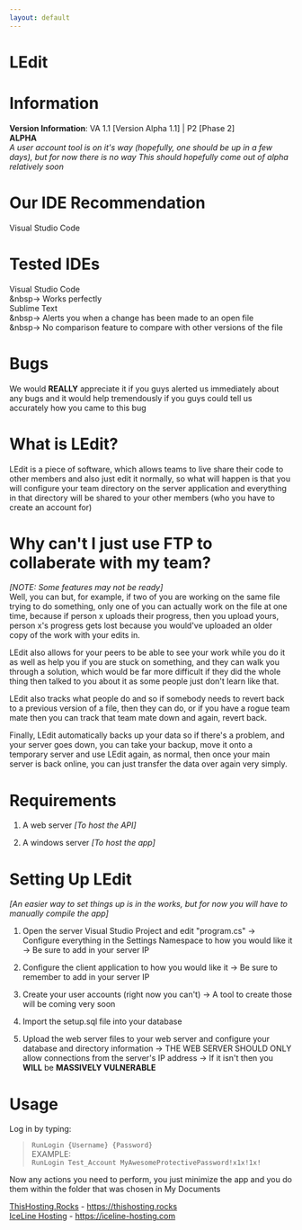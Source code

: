 ```yaml
---
layout: default
---
```

# [](#header-1)LEdit

# [](#header-2)Information
**Version Information**: VA 1.1 [Version Alpha 1.1] | P2 [Phase 2] <br>
**ALPHA**<br>
_A user account tool is on it's way (hopefully, one should be up in a few days), but for now there is no way_
_This should hopefully come out of alpha relatively soon_

# [](#header-2)Our IDE Recommendation
 Visual Studio Code 
 
# [](#header-2)Tested IDEs
Visual Studio Code<br>
&nbsp-> Works perfectly<br>
Sublime Text<br>
&nbsp-> Alerts you when a change has been made to an open file<br>
&nbsp-> No comparison feature to compare with other versions of the file 

# [](#header-2)Bugs
We would **REALLY** appreciate it if you guys alerted us immediately about any bugs and it would help tremendously if you guys could tell us accurately how you came to this bug 

# [](#header-2)What is LEdit?
LEdit is a piece of software, which allows teams to live share their code to other members and also just edit it normally, so what will happen is that you will configure your team directory on the server application and everything in that directory will be shared to your other members (who you have to create an account for) 

# [](#header-2)Why can't I just use FTP to collaberate with my team? 
_[NOTE: Some features may not be ready]_<br>
Well, you can but, for example, if two of you are working on the same file trying to do something, only one of you can actually work on the file at one time, because if person x uploads their progress, then you upload yours, person x's progress gets lost because you would've uploaded an older copy of the work with your edits in.<br>

LEdit also allows for your peers to be able to see your work while you do it as well as help you if you are stuck on something, and they can walk you through a solution, which would be far more difficult if they did the whole thing then talked to you about it as some people just don't learn like that.<br>

LEdit also tracks what people do and so if somebody needs to revert back to a previous version of a file, then they can do, or if you have a rogue team mate then you can track that team mate down and again, revert back.<br>

Finally, LEdit automatically backs up your data so if there's a problem, and your server goes down, you can take your backup, move it onto a temporary server and use LEdit again, as normal, then once your main server is back online, you can just transfer the data over again very simply.

# [](#header-2)Requirements
1. A web server _[To host the API]_

2. A windows server _[To host the app]_

# [](#header-2)Setting Up LEdit
_[An easier way to set things up is in the works, but for now you will have to manually compile the app]_

1. Open the server Visual Studio Project and edit "program.cs" -> Configure everything in the Settings Namespace to how you would like it -> Be sure to add in your server IP

2. Configure the client application to how you would like it -> Be sure to remember to add in your server IP

3. Create your user accounts (right now you can't) -> A tool to create those will be coming very soon

4. Import the setup.sql file into your database

5. Upload the web server files to your web server and configure your database and directory information -> THE WEB SERVER SHOULD ONLY allow connections from the server's IP address -> If it isn't then you **WILL** be **MASSIVELY VULNERABLE**

# [](#header-2)Usage
Log in by typing: <br>
> ```RunLogin {Username} {Password}```<br>
 EXAMPLE: <br>
>  ```RunLogin Test_Account MyAwesomeProtectivePassword!x1x!1x!``` <br>

Now any actions you need to perform, you just minimize the app and you do them within the folder that was chosen in My Documents 

[ThisHosting.Rocks](https://thishosting.rocks) - https://thishosting.rocks <br>
[IceLine Hosting](https://iceline-hosting.com) - https://iceline-hosting.com 
